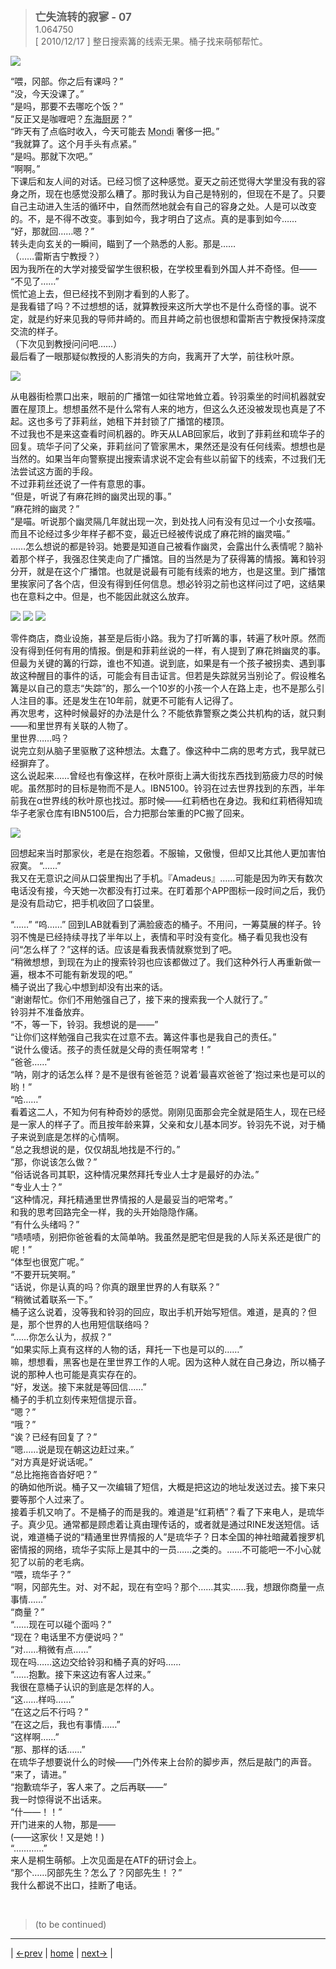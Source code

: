 > <big> **亡失流转的寂寥 - 07** </big>  
> 1.064750  
> [ 2010/12/17 ] 整日搜索篝的线索无果。桶子找来萌郁帮忙。

![](../pics/0057-1.png)

“喂，冈部。你之后有课吗？”  
“没，今天没课了。”  
“是吗，那要不去哪吃个饭？”  
“反正又是咖喱吧？<abbr title="（虚构）位于神保町的一家老字号西餐厅。由于性价比比较高，午餐时有很多工薪阶层和学生光顾。特别受欢迎的餐点是咖喱。">东海厨房</abbr>？”  
“昨天有了点临时收入，今天可能去 <abbr title="（虚构）位于神保町的咖喱专卖店。以浓郁的欧洲咖喱而闻名。但是对学生而言算是高消费。店内的薯条可免费追加。">Mondi</abbr> 奢侈一把。”  
“我就算了。这个月手头有点紧。”  
“是吗。那就下次吧。”  
“啊啊。”  
下课后和友人间的对话。已经习惯了这种感觉。夏天之前还觉得大学里没有我的容身之所，现在也感觉没那么糟了。那时我认为自己是特别的，但现在不是了。只要自己主动进入生活的循环中，自然而然地就会有自己的容身之处。人是可以改变的。不，是不得不改变。事到如今，我才明白了这点。真的是事到如今……  
“好，那就回……嗯？”  
转头走向玄关的一瞬间，瞄到了一个熟悉的人影。那是……  
（……雷斯吉宁教授？）  
因为我所在的大学对接受留学生很积极，在学校里看到外国人并不奇怪。但——  
“不见了……”  
慌忙追上去，但已经找不到刚才看到的人影了。  
是我看错了吗？不过想想的话，就算教授来这所大学也不是什么奇怪的事。说不定，就是约好来见我的导师井崎的。而且井崎之前也很想和雷斯吉宁教授保持深度交流的样子。  
（下次见到教授问问吧……）  
最后看了一眼那疑似教授的人影消失的方向，我离开了大学，前往秋叶原。  

![](../pics/0057-2.png)

从电器街检票口出来，眼前的广播馆一如往常地耸立着。铃羽乘坐的时间机器就安置在屋顶上。想想虽然不是什么常有人来的地方，但这么久还没被发现也真是了不起。这也多亏了菲莉丝，她租下并封锁了广播馆的楼顶。  
不过我也不是来这查看时间机器的。昨天从LAB回家后，收到了菲莉丝和琉华子的回复。琉华子问了父亲，菲莉丝问了管家黑木，果然还是没有任何线索。想想也是当然的。如果当年向警察提出搜索请求说不定会有些以前留下的线索，不过我们无法尝试这方面的手段。  
不过菲莉丝还说了一件有意思的事。  
“但是，听说了有麻花辫的幽灵出现的事。”  
“麻花辫的幽灵？”  
“是喵。听说那个幽灵隔几年就出现一次，到处找人问有没有见过一个小女孩喵。  
 而且不论经过多少年样子都不变，最近已经被传说成了麻花辫的幽灵喵。”  
……怎么想说的都是铃羽。她要是知道自己被看作幽灵，会露出什么表情呢？脑补着那个样子，我强忍住笑走向了广播馆。目的当然是为了获得篝的情报。篝和铃羽分开，就是在这个广播馆。也就是说最有可能有线索的地方，也是这里。到广播馆里挨家问了各个店，但没有得到任何信息。想必铃羽之前也这样问过了吧，这结果也在意料之中。但是，也不能因此就这么放弃。  

![](../pics/0057-3.png)
![](../pics/0057-4.png)
![](../pics/0057-5.png)

零件商店，商业设施，甚至是后街小路。我为了打听篝的事，转遍了秋叶原。然而没有得到任何有用的情报。倒是和菲莉丝说的一样，有人提到了麻花辫幽灵的事。但最为关键的篝的行踪，谁也不知道。说到底，如果是有一个孩子被拐卖、遇到事故这种醒目的事件的话，可能会有目击证言。但若是失踪就另当别论了。假设椎名篝是以自己的意志“失踪”的，那么一个10岁的小孩一个人在路上走，也不是那么引人注目的事。还是发生在10年前，就更不可能有人记得了。  
再次思考，这种时候最好的办法是什么？不能依靠警察之类公共机构的话，就只剩——和里世界有关联的人物了。  
里世界……吗？  
说完立刻从脑子里驱散了这种想法。太蠢了。像这种中二病的思考方式，我早就已经摒弃了。  
这么说起来……曾经也有像这样，在秋叶原街上满大街找东西找到筋疲力尽的时候呢。虽然那时的目标是物而不是人。IBN5100。铃羽在过去世界找到的东西，半年前我在α世界线的秋叶原也找过。那时候——红莉栖也在身边。我和红莉栖得知琉华子老家仓库有IBN5100后，合力把那台笨重的PC搬了回来。

![](../pics/0057-6.png)

回想起来当时那家伙，老是在抱怨着。不服输，又傲慢，但却又比其他人更加害怕寂寞。
“……”  
我又在无意识之间从口袋里掏出了手机。『Amadeus』……可能是因为昨天有数次电话没有接，今天她一次都没有打过来。在盯着那个APP图标一段时间之后，我仍是没有启动它，把手机收回了口袋里。  

“……”
“呜……”
回到LAB就看到了满脸疲态的桶子。不用问，一筹莫展的样子。铃羽不愧是已经持续寻找了半年以上，表情和平时没有变化。桶子看见我也没有问“怎么样了？”这样的话。应该是看我表情就察觉到了吧。  
“稍微想想，到现在为止的搜索铃羽也应该都做过了。我们这种外行人再重新做一遍，根本不可能有新发现的吧。”  
桶子说出了我心中想到却没有出来的话。  
“谢谢帮忙。你们不用勉强自己了，接下来的搜索我一个人就行了。”  
铃羽并不准备放弃。  
“不，等一下，铃羽。我想说的是——”  
“让你们这样勉强自己我实在过意不去。篝这件事也是我自己的责任。”  
“说什么傻话。孩子的责任就是父母的责任啊常考！”  
“爸爸……”  
“呐，刚才的话怎么样？是不是很有爸爸范？说着‘最喜欢爸爸了’抱过来也是可以的哟！”  
“哈……”  
看着这二人，不知为何有种奇妙的感觉。刚刚见面那会完全就是陌生人，现在已经是一家人的样子了。而且按年龄来算，父亲和女儿基本同岁。铃羽先不说，对于桶子来说到底是怎样的心情啊。  
“总之我想说的是，仅仅胡乱地找是不行的。”  
“那，你说该怎么做？”  
“俗话说各司其职，这种情况果然拜托专业人士才是最好的办法。”  
“专业人士？”  
“这种情况，拜托精通里世界情报的人是最妥当的吧常考。”  
和我的思考回路完全一样，我的头开始隐隐作痛。  
“有什么头绪吗？”  
“啧啧啧，别把你爸爸看的太简单呐。我虽然是肥宅但是我的人际关系还是很广的呢！”  
“体型也很宽广呢。”  
“不要开玩笑啊。”  
“话说，你是认真的吗？你真的跟里世界的人有联系？”  
“稍微试着联系一下。”  
桶子这么说着，没等我和铃羽的回应，取出手机开始写短信。难道，是真的？但是，那个世界的人也用短信联络吗？  
“……你怎么认为，叔叔？”  
“如果实际上真有这样的人物的话，拜托一下也是可以的……”  
嘛，想想看，黑客也是在里世界工作的人呢。因为这种人就在自己身边，所以桶子说的那种人也可能是真实存在的。  
“好，发送。接下来就是等回信……”  
桶子的手机立刻传来短信提示音。  
“嗯？”  
“哦？”  
“诶？已经有回复了？”  
“嗯……说是现在朝这边赶过来。”  
“对方真是好说话呢。”  
“总比拖拖沓沓好吧？”  
的确如他所说。桶子又一次编辑了短信，大概是把这边的地址发送过去。接下来只要等那个人过来了。  
接着手机又响了。不是桶子的而是我的。难道是“红莉栖”？看了下来电人，是琉华子。真少见。通常都是顾虑着让真由理传话的，或者就是通过RINE发送短信。话说，难道桶子说的“精通里世界情报的人”是琉华子？日本全国的神社暗藏着搜罗机密情报的网络，琉华子实际上是其中的一员……之类的。……不可能吧一不小心就犯了以前的老毛病。  
“喂，琉华子？”  
“啊，冈部先生。对、对不起，现在有空吗？那个……其实……我，想跟你商量一点事情……”  
“商量？”  
“……现在可以碰个面吗？”  
“现在？电话里不方便说吗？”  
“对……稍微有点……”  
现在吗……这边交给铃羽和桶子真的好吗……  
“……抱歉。接下来这边有客人过来。”  
我很在意桶子认识的到底是怎样的人。  
“这……样吗……”  
“在这之后不行吗？”  
“在这之后，我也有事情……”  
“这样啊……”  
“那、那样的话……”  
在琉华子想要说什么的时候——门外传来上台阶的脚步声，然后是敲门的声音。  
“来了，请进。”  
“抱歉琉华子，客人来了。之后再联——”  
我一时惊得说不出话来。  
“什——！！”  
开门进来的人物，那是——  
(——这家伙！又是她！)  
“…………”  
来人是桐生萌郁。上次见面是在ATF的研讨会上。  
“那个……冈部先生？怎么了？冈部先生！？”  
我什么都说不出口，挂断了电话。  


<br/>

> (to be continued)
---

| [←prev](./0056) | [home](../../) | [next→](./0058) |
